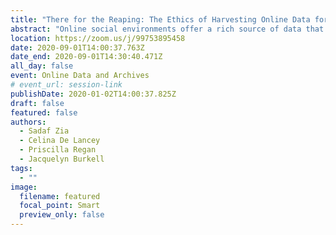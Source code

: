 ```yaml
---
title: "There for the Reaping: The Ethics of Harvesting Online Data for Research Purposes"
abstract: "Online social environments offer a rich source of data that researchers can harvest to gain insight into a wide range of social issues. This type of research is sometimes considered as observation of public behaviour, and therefore exempt from ethical review. This type of research, however, raises ethical issues with respect to the public/private nature of online spaces, consent, and anonymity in the online environment. This project examines research ethics guidelines for recommendations regarding the use of harvested online data, identifying best practices for researchers who engage in this type of research."
location: https://zoom.us/j/99753895458
date: 2020-09-01T14:00:37.763Z
date_end: 2020-09-01T14:30:40.471Z
all_day: false
event: Online Data and Archives
# event_url: session-link
publishDate: 2020-01-02T14:00:37.825Z
draft: false
featured: false
authors:
  - Sadaf Zia
  - Celina De Lancey
  - Priscilla Regan
  - Jacquelyn Burkell
tags:
  - ""
image:
  filename: featured
  focal_point: Smart
  preview_only: false
---
```

